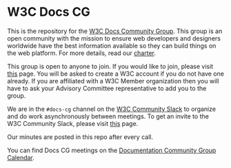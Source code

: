 # W3C Docs CG

This is the repository for the [W3C Docs Community Group](https://www.w3.org/community/docs-cg/). This group is an open community with the mission to ensure web developers and designers worldwide have the best information available so they can build things on the web platform. For more details, read our [charter](charter.md).

This group is open to anyone to join. If you would like to join, please visit [this](https://www.w3.org/community/docs-cg/join) page. You will be asked to create a W3C account if you do not have one already. If you are affiliated with a W3C Member organization then you will have to ask your Advisory Committee representative to add you to the group.

We are in the `#docs-cg` channel on the [W3C Community Slack](https://w3ccommunity.slack.com/archives/C08KNG3GFEF) to organize and do work asynchronously between meetings. To get an invite to the W3C Community Slack, please visit [this](https://www.w3.org/slack-w3ccommunity-invite) page.

Our minutes are posted in this repo after every call.

You can find Docs CG meetings on the [Documentation Community Group Calendar](https://www.w3.org/groups/cg/docs-cg/calendar/).
